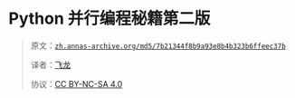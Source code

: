 # Python 并行编程秘籍第二版

> 原文：[`zh.annas-archive.org/md5/7b21344f8b9a93e8b4b323b6ffeec37b`](https://zh.annas-archive.org/md5/7b21344f8b9a93e8b4b323b6ffeec37b)
> 
> 译者：[飞龙](https://github.com/wizardforcel)
> 
> 协议：[CC BY-NC-SA 4.0](http://creativecommons.org/licenses/by-nc-sa/4.0/)
